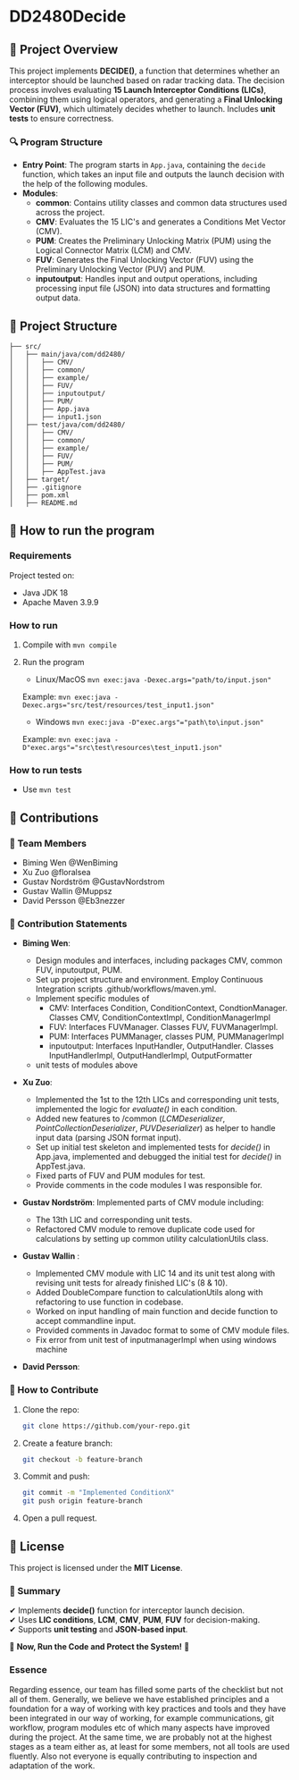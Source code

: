 # DD2480Decide

## **📌 Project Overview**
This project implements **DECIDE()**, a function that determines whether an interceptor should be launched based on radar tracking data. The decision process involves evaluating **15 Launch Interceptor Conditions (LICs)**, combining them using logical operators, and generating a **Final Unlocking Vector (FUV)**, which ultimately decides whether to launch. Includes **unit tests** to ensure correctness.

### **🔍 Program Structure**
- **Entry Point**: The program starts in `App.java`, containing the `decide` function, which takes an input file and outputs the launch decision with the help of the following modules.
- **Modules**:
   - **common**: Contains utility classes and common data structures used across the project.
  - **CMV**: Evaluates the 15 LIC's and generates a Conditions Met Vector (CMV).
   - **PUM**: Creates the Preliminary Unlocking Matrix (PUM) using the Logical Connector Matrix (LCM) and CMV.
  - **FUV**: Generates the Final Unlocking Vector (FUV) using the Preliminary Unlocking Vector (PUV) and PUM.
  - **inputoutput**: Handles input and output operations, including processing input file (JSON) into data structures and formatting output data.

## **📂 Project Structure**
```
├── src/
│   ├── main/java/com/dd2480/
│   │   ├── CMV/
│   │   ├── common/
│   │   ├── example/
│   │   ├── FUV/
│   │   ├── inputoutput/
│   │   ├── PUM/
│   │   ├── App.java
│   │   ├── input1.json
│   ├── test/java/com/dd2480/
│   │   ├── CMV/
│   │   ├── common/
│   │   ├── example/
│   │   ├── FUV/
│   │   ├── PUM/
│   │   ├── AppTest.java
│   ├── target/
│   ├── .gitignore
│   ├── pom.xml
│   ├── README.md
```

## **🏃 How to run the program**

### Requirements
Project tested on: 
- Java JDK 18
- Apache Maven 3.9.9

### How to run

1. Compile with ```mvn compile```
2. Run the program 
   - Linux/MacOS ```mvn exec:java -Dexec.args="path/to/input.json"```
   
   Example:
   ```mvn exec:java -Dexec.args="src/test/resources/test_input1.json"```
   - Windows ```mvn exec:java -D"exec.args"="path\to\input.json"```
   
   Example:
    ```mvn exec:java -D"exec.args"="src\test\resources\test_input1.json"```

### How to run tests

- Use ```mvn test```

## **📌 Contributions**
### **🔹 Team Members**
- Biming Wen @WenBiming
- Xu Zuo @floralsea
- Gustav Nordström @GustavNordstrom
- Gustav Wallin @Muppsz
- David Persson @Eb3nezzer

### **🔹 Contribution Statements**
- **Biming Wen**: 
  - Design modules and interfaces, including packages CMV, common FUV, inputoutput, PUM.
  - Set up project structure and environment. Employ Continuous Integration scripts .github/workflows/maven.yml. 
  - Implement specific modules of 
    - CMV: Interfaces Condition, ConditionContext, CondtionManager. Classes CMV, ConditionContextImpl, ConditionManagerImpl  
    - FUV: Interfaces FUVManager. Classes FUV, FUVManagerImpl.
    - PUM: Interfaces PUMManager, classes PUM, PUMManagerImpl
    - inputoutput: Interfaces InputHandler, OutputHandler. Classes InputHandlerImpl, OutputHandlerImpl, OutputFormatter
  - unit tests of modules above
- **Xu Zuo**:
  - Implemented the 1st to the 12th LICs and corresponding unit tests, implemented the logic for _evaluate()_ in each condition.
  - Added new features to /common (_LCMDeserializer_, _PointCollectionDeserializer_, _PUVDeserializer_) as helper to handle input data (parsing JSON format input).
  - Set up initial test skeleton and implemented tests for _decide()_ in App.java, implemented and debugged the initial test for _decide()_ in AppTest.java.
  - Fixed parts of FUV and PUM modules for test.
  - Provide comments in the code modules I was responsible for.
- **Gustav Nordström**:
   Implemented parts of CMV module including:
   - The 13th LIC and corresponding unit tests.
   - Refactored CMV module to remove duplicate code used for calculations by setting up common utility calculationUtils class.
- **Gustav Wallin** : 
   - Implemented CMV module with LIC 14 and its unit test along with revising unit tests for already finished LIC's (8 & 10). 
   - Added DoubleCompare function to calculationUtils along with refactoring to use function in codebase. 
   - Worked on input handling of main function and decide function to accept commandline input.
   - Provided comments in Javadoc format to some of CMV module files.
   - Fix error from unit test of inputmanagerImpl when using windows machine
   
- **David Persson**:

### **🔹 How to Contribute**
1. Clone the repo:
   ```sh
   git clone https://github.com/your-repo.git
   ```
2. Create a feature branch:
   ```sh
   git checkout -b feature-branch
   ```
3. Commit and push:
   ```sh
   git commit -m "Implemented ConditionX"
   git push origin feature-branch
   ```
4. Open a pull request.

## **📜 License**
This project is licensed under the **MIT License**.

### **🎯 Summary**
✔ Implements **decide()** function for interceptor launch decision.  
✔ Uses **LIC conditions**, **LCM**, **CMV**, **PUM**, **FUV** for decision-making.  
✔ Supports **unit testing** and **JSON-based input**.  

🚀 **Now, Run the Code and Protect the System!** 🚀

### Essence 

Regarding essence, our team has filled some parts of the checklist but not all of them. Generally, we believe we have established  principles and a foundation for a way of working with key practices and tools and they have been integrated in our way of working, for example communications, git workflow, program modules etc of which many aspects have improved during the project. At the same time, we are probably not at the highest stages as a team either as, at least for some members, not all tools are used fluently. Also not everyone is equally contributing to inspection and adaptation of the work. 
